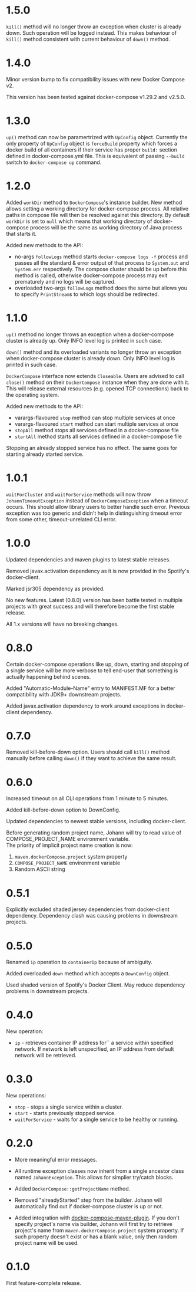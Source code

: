 # 1.5.0

`kill()` method will no longer throw an exception when cluster is already down. Such operation will be logged instead. This makes behaviour of `kill()` method
consistent  with current behaviour of `down()` method.

# 1.4.0

Minor version bump to fix compatibility issues with new Docker Compose v2.

This version has been tested against docker-compose v1.29.2 and v2.5.0.

# 1.3.0

`up()` method can now be paramertrized with `UpConfig` object. Currently the only property of `UpConfig` object is `forceBuild` property which
forces a docker build of all containers if their service has proper `build:` section defined in docker-compose.yml file. This is equivalent of
passing `--build` switch to `docker-compose up` command.

# 1.2.0

Added `workDir` method to `DockerCompose`'s instance builder. New method allows setting a working directory for docker-compose process. All relative
paths in compose file will then be resolved against this directory. By default `workDir` is set to `null` which means that working directory
of docker-compose process will be the same as working directory of Java process that starts it.

Added new methods to the API:

* no-args `followLogs` method starts `docker-compose logs -f` process and passes all the standard & error output of that process to `System.out` and
  `System.err` respectively. The compose cluster should be up before this method is called, otherwise docker-compose process may exit prematurely and
  no logs will be captured.
* overloaded two-args `followLogs` method does the same but allows you to specify `PrintStream`s to which logs should be redirected.

# 1.1.0

`up()` method no longer throws an exception when a docker-compose cluster is already up. Only INFO level log is printed in such case.

`down()` method and its overloaded variants no longer throw an exception when docker-compose cluster is already down. Only INFO level log is printed in such
case.

`DockerCompose` interface now extends `Closeable`. Users are advised to call `close()` method on their `DockerCompose` instance when they are done with it.
This will release external resources (e.g. opened TCP connections) back to the operating system.

Added new methods to the API:

* varargs-flavoured `stop` method can stop multiple services at once
* varargs-flavoured `start` method can start multiple services at once
* `stopAll` method stops all services defined in a docker-compose file
* `startAll` method starts all services defined in a docker-compose file

Stopping an already stopped service has no effect. The same goes for starting already started service.

# 1.0.1

`waitForCluster` and `waitForService` methods will now throw `JohannTimeoutException` instead of `DockerComposeException` when a timeout occurs. This
should allow library users to better handle such error. Previous exception was too generic and didn't help in distinguishing timeout error from some other,
timeout-unrelated CLI error.

# 1.0.0

Updated dependencies and maven plugins to latest stable releases.

Removed javax.activation dependency as it is now provided in the Spotify's docker-client.

Marked jsr305 dependency as provided.

No new features. Latest (0.8.0) version has been battle tested in multiple projects with great success and will therefore become the first stable release.

All 1.x versions will have no breaking changes.

# 0.8.0

Certain docker-compose operations like up, down, starting and stopping of a single service will be more verbose to tell end-user that something is
actually happening behind scenes.

Added "Automatic-Module-Name" entry to MANIFEST.MF for a better compatibility with JDK9+ downstream projects.

Added javax.activation dependency to work around exceptions in docker-client dependency.

# 0.7.0

Removed kill-before-down option. Users should call `kill()` method manually before calling `down()` if they want to achieve the same result.

# 0.6.0

Increased timeout on all CLI operations from 1 minute to 5 minutes.

Added kill-before-down option to DownConfig.

Updated dependencies to newest stable versions, including docker-client.

Before generating random project name, Johann will try to read value of COMPOSE_PROJECT_NAME environment variable.  
The priority of implicit project name creation is now:

1. `maven.dockerCompose.project` system property
2. `COMPOSE_PROJECT_NAME` environment variable
3. Random ASCII string

# 0.5.1

Explicitly excluded shaded jersey dependencies from docker-client dependency. Dependency clash was causing problems in downstream projects.

# 0.5.0

Renamed `ip` operation to `containerIp` because of ambiguity.

Added overloaded `down` method which accepts a `DownConfig` object.

Used shaded version of Spotify's Docker Client. May reduce dependency problems in downstream projects.

# 0.4.0

New operation:

* `ip` - retrieves container IP address for`` a service within specified network. If network is left unspecified, an IP address from default network will be
  retrieved.

# 0.3.0

New operations:

* `stop` - stops a single service within a cluster.
* `start` - starts previously stopped service.
* `waitForService` - waits for a single service to be healthy or running.

# 0.2.0

* More meaningful error messages.

* All runtime exception classes now inherit from a single ancestor class named `JohannException`. This allows for simplier try/catch blocks.

* Added `DockerCompose::getProjectName` method.

* Removed "alreadyStarted" step from the builder. Johann will automatically find out if docker-compose cluster is up or not.

* Added integration with [docker-compose-maven-plugin](https://github.com/br4chu/docker-compose-maven-plugin). If you don't specify project's name via builder,
  Johann will first try to retrieve project's name
  from `maven.dockerCompose.project` system property. If such property doesn't exist or has a blank value, only then random project name will be used.

# 0.1.0

First feature-complete release.

